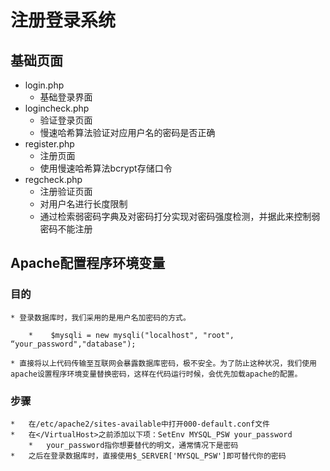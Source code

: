 #  注册登录系统

## 基础页面
*   login.php
    *   基础登录界面   
*   logincheck.php
    *   验证登录页面
    *   慢速哈希算法验证对应用户名的密码是否正确
*   register.php
    *   注册页面  
    *  使用慢速哈希算法bcrypt存储口令
*   regcheck.php
    *   注册验证页面   
    *   对用户名进行长度限制
    *   通过检索弱密码字典及对密码打分实现对密码强度检测，并据此来控制弱密码不能注册
    


## Apache配置程序环境变量
###   目的
    * 登录数据库时，我们采用的是用户名加密码的方式。
    
        *    $mysqli = new mysqli("localhost", "root", “your_password","database");
    
    * 直接将以上代码传输至互联网会暴露数据库密码，极不安全。为了防止这种状况，我们使用apache设置程序环境变量替换密码，这样在代码运行时候，会优先加载apache的配置。

###   步骤
    *   在/etc/apache2/sites-available中打开000-default.conf文件
    *   在</VirtualHost>之前添加以下项：SetEnv MYSQL_PSW your_password  
        *   your_password指你想要替代的明文，通常情况下是密码
    *   之后在登录数据库时，直接使用$_SERVER['MYSQL_PSW']即可替代你的密码


